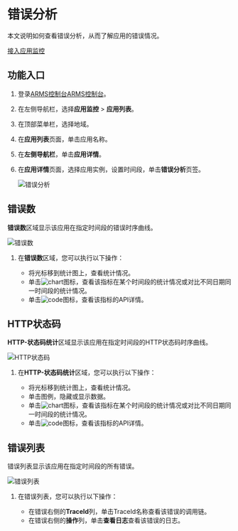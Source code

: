 # 错误分析

本文说明如何查看错误分析，从而了解应用的错误情况。

[接入应用监控](/intl.zh-CN/应用监控/接入应用监控/应用监控接入概述.md)

## 功能入口

1.  登录[ARMS控制台](https://arms.console.aliyun.com/#/home)[ARMS控制台](https://arms-ap-southeast-1.console.aliyun.com/#/home)。

2.  在左侧导航栏，选择**应用监控** \> **应用列表**。

3.  在顶部菜单栏，选择地域。

4.  在**应用列表**页面，单击应用名称。

5.  在**左侧导航栏**，单击**应用详情**。

6.  在**应用详情**页面，选择应用实例，设置时间段，单击**错误分析**页签。

    ![错误分析](https://static-aliyun-doc.oss-accelerate.aliyuncs.com/assets/img/zh-CN/7694191161/p231802.png)


## 错误数

**错误数**区域显示该应用在指定时间段的错误时序曲线。

![错误数](https://static-aliyun-doc.oss-accelerate.aliyuncs.com/assets/img/zh-CN/7694191161/p235714.png)

1.  在**错误数**区域，您可以执行以下操作：

    -   将光标移到统计图上，查看统计情况。
    -   单击![chart](https://static-aliyun-doc.oss-accelerate.aliyuncs.com/assets/img/zh-CN/9617031161/p230753.png)图标，查看该指标在某个时间段的统计情况或对比不同日期同一时间段的统计情况。
    -   单击![code](https://static-aliyun-doc.oss-accelerate.aliyuncs.com/assets/img/zh-CN/7567031161/p230759.png)图标，查看该指标的API详情。

## HTTP状态码

**HTTP-状态码统计**区域显示该应用在指定时间段的HTTP状态码时序曲线。

![HTTP状态码](https://static-aliyun-doc.oss-accelerate.aliyuncs.com/assets/img/zh-CN/7694191161/p235727.png)

1.  在**HTTP-状态码统计**区域，您可以执行以下操作：

    -   将光标移到统计图上，查看统计情况。
    -   单击图例，隐藏或显示数据。
    -   单击![chart](https://static-aliyun-doc.oss-accelerate.aliyuncs.com/assets/img/zh-CN/9617031161/p230753.png)图标，查看该指标在某个时间段的统计情况或对比不同日期同一时间段的统计情况。
    -   单击![code](https://static-aliyun-doc.oss-accelerate.aliyuncs.com/assets/img/zh-CN/7567031161/p230759.png)图标，查看该指标的API详情。

## 错误列表

错误列表显示该应用在指定时间段的所有错误。

![错误列表](https://static-aliyun-doc.oss-accelerate.aliyuncs.com/assets/img/zh-CN/7694191161/p235738.png)

1.  在错误列表，您可以执行以下操作：

    -   在错误右侧的**TraceId**列，单击TraceId名称查看该错误的调用链。
    -   在错误右侧的**操作**列，单击**查看日志**查看该错误的日志。

